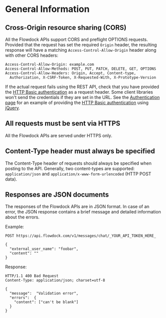 # General Information
## Cross-Origin resource sharing (CORS)
All the Flowdock APIs support CORS and preflight OPTIONS requests. Provided that the request has set the required `Origin` header, the resulting response will have a matching `Access-Control-Allow-Origin` header along with other CORS headers:

```
Access-Control-Allow-Origin: example.com
Access-Control-Allow-Methods: POST, PUT, PATCH, DELETE, GET, OPTIONS
Access-Control-Allow-Headers: Origin, Accept, Content-type,
  Authorization, X-CSRF-Token, X-Requested-With, X-Prototype-Version
```

If the actual request fails using the REST API, check that you have provided the [HTTP Basic authentication](http://en.wikipedia.org/wiki/Basic_access_authentication) as a request header. Some client libraries won't send the credentials if they are set in the URL. See the [Authentication page](Authentication) for an example of providing the [HTTP Basic authentication](http://en.wikipedia.org/wiki/Basic_access_authentication) using [jQuery](http://http://jquery.com/).

## All requests must be sent via HTTPS

All the Flowdock APIs are served under HTTPS only.

## Content-Type header must always be specified

The Content-Type header of requests should always be specified when posting to the API. Generally, two content-types are supported: `application/json` and `application/x-www-form-urlencoded` (HTTP POST data).

## Responses are JSON documents

The responses of the Flowdock APIs are in JSON format. In case of an error, the JSON response contains a brief message and detailed information about the errors.

Example:

```
POST https://api.flowdock.com/v1/messages/chat/_YOUR_API_TOKEN_HERE_
```
```
{
  "external_user_name": "foobar",
  "content": ""
}

```

Response:

```
HTTP/1.1 400 Bad Request
Content-Type: application/json; charset=utf-8
```
```
{
  "message":  "Validation error",
  "errors":  {
    "content": ["can't be blank"]
  }
}
```
